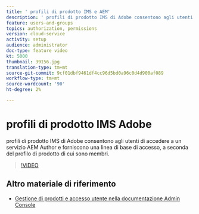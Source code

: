 ```yaml
---
title: ' profili di prodotto IMS e AEM'
description: ' profili di prodotto IMS di Adobe consentono agli utenti di accedere a un servizio AEM Author e forniscono una linea di base di accesso, a seconda del profilo di prodotto di cui sono membri.'
feature: users-and-groups
topics: authorization, permissions
version: cloud-service
activity: setup
audience: administrator
doc-type: feature video
kt: 5000
thumbnail: 39156.jpg
translation-type: tm+mt
source-git-commit: 9cf01dbf9461df4cc96d5bd0a96c0d4d900af089
workflow-type: tm+mt
source-wordcount: '90'
ht-degree: 2%

---
```



#  profili di prodotto IMS Adobe

 profili di prodotto IMS di Adobe consentono agli utenti di accedere a un servizio AEM Author e forniscono una linea di base di accesso, a seconda del profilo di prodotto di cui sono membri.

>[!VIDEO](https://video.tv.adobe.com/v/39156/?quality=12&learn=on)

## Altro materiale di riferimento

+ [Gestione di prodotti e accesso utente nella documentazione  Admin Console](https://docs.adobe.com/content/help/en/experience-manager-cloud-service/security/ims-support.html#managing-products-and-user-access-in-admin-console)

